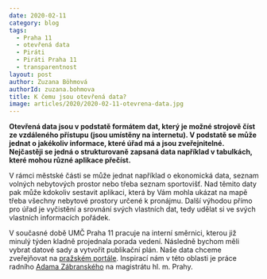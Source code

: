 ```yaml
---
date: 2020-02-11
category: blog
tags: 
  - Praha 11
  - otevřená data
  - Piráti
  - Piráti Praha 11
  - transparentnost
layout: post
author: Zuzana Böhmová
authorId: zuzana.bohmova
title: K čemu jsou otevřená data?
image: articles/2020/2020-02-11-otevrena-data.jpg
---
```


**Otevřená data jsou v podstatě formátem dat, který je možné strojově číst ze vzdáleného přístupu (jsou umístěny na internetu). V podstatě se může jednat o jakékoliv informace, které úřad má a jsou zveřejnitelné. Nejčastěji se jedná o strukturovaně zapsaná data například v tabulkách, které mohou různé aplikace přečíst.**

V rámci městské části se může jednat například o ekonomická data, seznam volných nebytových prostor nebo třeba seznam sportovišť. Nad těmito daty pak může kdokoliv sestavit aplikaci, která by Vám mohla ukázat na mapě třeba všechny nebytové prostory určené k pronájmu. Další výhodou přímo pro úřad je vyčistění a srovnání svých vlastních dat, tedy udělat si ve svých vlastních informacích pořádek.

V současné době UMČ Praha 11 pracuje na interní směrnici, kterou již minulý týden kladně projednala porada vedení. Následně bychom měli vybrat datové sady a vytvořit publikační plán. Naše data chceme zveřejňovat na [pražském portále](http://opendata.praha.eu/). Inspirací nám v této oblasti je práce radního [Adama Zábranského](https://praha.pirati.cz/lide/adam-zabransky/) na magistrátu hl. m. Prahy.
